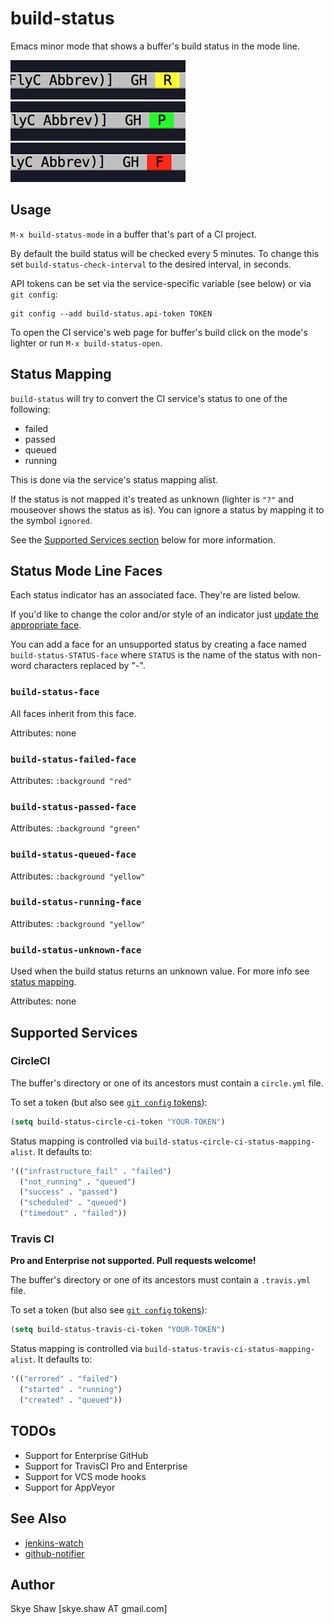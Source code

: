 # build-status

Emacs minor mode that shows a buffer's build status in the mode line.

![build-status example running](example-running.png)
![build-status example passing](example-passing.png)
![build-status example failing](example-failing.png)

## Usage

`M-x build-status-mode` in a buffer that's part of a CI project.

By default the build status will be checked every 5 minutes. To change this
set `build-status-check-interval` to the desired interval, in seconds.

API tokens can be set via the service-specific variable (see below) or via `git config`:

```
git config --add build-status.api-token TOKEN
```

To open the CI service's web page for buffer's build click on the mode's lighter or
run `M-x build-status-open`.

## Status Mapping

`build-status` will try to convert the CI service's status to one of the following:

* failed
* passed
* queued
* running

This is done via the service's status mapping alist.

If the status is not mapped it's treated as unknown (lighter is `"?"` and mouseover shows
the status as is). You can ignore a status by mapping it to the symbol `ignored`.

See the [Supported Services section](#supported-services) below for more information.

## Status Mode Line Faces

Each status indicator has an associated face. They're are listed below.

If you'd like to change the color and/or style of an indicator just
[update the appropriate face](https://www.gnu.org/software/emacs/manual/html_node/elisp/Attribute-Functions.html#Attribute-Functions).

You can add a face for an unsupported status by creating a face named `build-status-STATUS-face` where `STATUS` is the name of the
status with non-word characters replaced by "-".

### `build-status-face`

All faces inherit from this face.

Attributes: none

### `build-status-failed-face`

Attributes: `:background "red"`

### `build-status-passed-face`

Attributes: `:background "green"`

### `build-status-queued-face`

Attributes: `:background "yellow"`

### `build-status-running-face`

Attributes: `:background "yellow"`

### `build-status-unknown-face`

Used when the build status returns an unknown value. For more info see [status mapping](#status-mapping).

Attributes: none

## Supported Services

### CircleCI

The buffer's directory or one of its ancestors must contain a `circle.yml` file.

To set a token (but also see [`git config` tokens](#usage)):

```el
(setq build-status-circle-ci-token "YOUR-TOKEN")
```

Status mapping is controlled via `build-status-circle-ci-status-mapping-alist`. It
defaults to:

```el
'(("infrastructure_fail" . "failed")
  ("not_running" . "queued")
  ("success" . "passed")
  ("scheduled" . "queued")
  ("timedout" . "failed"))
```

### Travis CI

**Pro and Enterprise not supported. Pull requests welcome!**

The buffer's directory or one of its ancestors must contain a `.travis.yml` file.

To set a token (but also see [`git config` tokens](#usage)):

```el
(setq build-status-travis-ci-token "YOUR-TOKEN")
```

Status mapping is controlled via `build-status-travis-ci-status-mapping-alist`. It
defaults to:

```el
'(("errored" . "failed")
  ("started" . "running")
  ("created" . "queued"))
```

## TODOs

* Support for Enterprise GitHub
* Support for TravisCI Pro and Enterprise
* Support for VCS mode hooks
* Support for AppVeyor

## See Also

* [jenkins-watch](https://github.com/ataylor284/jenkins-watch)
* [github-notifier](https://github.com/xuchunyang/github-notifier.el)

## Author

Skye Shaw [skye.shaw AT gmail.com]
